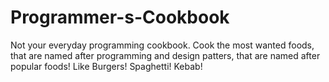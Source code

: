 # Programmer-s-Cookbook
Not your everyday programming cookbook. Cook the most wanted foods, that are named after programming and design patters, that are named after popular foods! Like Burgers! Spaghetti! Kebab!
